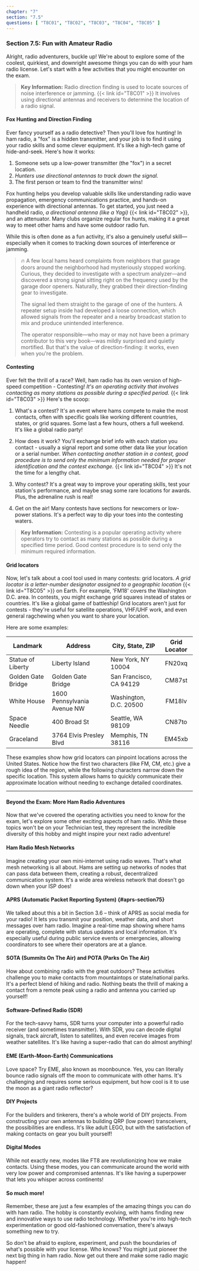 ```yaml
---
chapter: "7"
section: "7.5"
questions: [ "T8C01", "T8C02", "T8C03", "T8C04", "T8C05" ]
---
```


### Section 7.5: Fun with Amateur Radio

Alright, radio adventurers, buckle up! We're about to explore some of the coolest, quirkiest, and downright awesome things you can do with your ham radio license. Let's start with a few activities that you might encounter on the exam.

> **Key Information:** Radio direction finding is used to locate sources of noise interference or jamming. {{< link id="T8C01" >}} It involves using directional antennas and receivers to determine the location of a radio signal.

#### Fox Hunting and Direction Finding

Ever fancy yourself as a radio detective? Then you'll love fox hunting! In ham radio, a "fox" is a hidden transmitter, and your job is to find it using your radio skills and some clever equipment. It's like a high-tech game of hide-and-seek. Here's how it works:

1. Someone sets up a low-power transmitter (the "fox") in a secret location.
2. *Hunters use directional antennas to track down the signal.*
3. The first person or team to find the transmitter wins!

Fox hunting helps you develop valuable skills like understanding radio wave propagation, emergency communications practice, and hands-on experience with directional antennas. To get started, you just need a handheld radio, *a directional antenna (like a Yagi)* {{< link id="T8C02" >}}, and an attenuator. Many clubs organize regular fox hunts, making it a great way to meet other hams and have some outdoor radio fun.

While this is often done as a fun activity, it's also a genuinely useful skill—especially when it comes to tracking down sources of interference or jamming.

> 🔥 A few local hams heard complaints from neighbors that garage doors around the neighborhood had mysteriously stopped working. Curious, they decided to investigate with a spectrum analyzer—and discovered a strong signal sitting right on the frequency used by the garage door openers. Naturally, they grabbed their direction-finding gear to investigate.
>
> The signal led them straight to the garage of one of the hunters. A repeater setup inside had developed a loose connection, which allowed signals from the repeater and a nearby broadcast station to mix and produce unintended interference.
>
> The operator responsible—who may or may not have been a primary contributor to this very book—was mildly surprised and quietly mortified. But that's the value of direction-finding: it works, even when you're the problem.

#### Contesting

Ever felt the thrill of a race? Well, ham radio has its own version of high-speed competition - Contesting! *It's an operating activity that involves contacting as many stations as possible during a specified period.* {{< link id="T8C03" >}} Here's the scoop:

1. What's a contest? It's an event where hams compete to make the most contacts, often with specific goals like working different countries, states, or grid squares. Some last a few hours, others a full weekend. It's like a global radio party!

2. How does it work? You'll exchange brief info with each station you contact - usually a signal report and some other data like your location or a serial number. *When contacting another station in a contest, good procedure is to send only the minimum information needed for proper identification and the contest exchange.* {{< link id="T8C04" >}} It's not the time for a lengthy chat.

3. Why contest? It's a great way to improve your operating skills, test your station's performance, and maybe snag some rare locations for awards. Plus, the adrenaline rush is real!

4. Get on the air! Many contests have sections for newcomers or low-power stations. It's a perfect way to dip your toes into the contesting waters.

> **Key Information:** Contesting is a popular operating activity where operators try to contact as many stations as possible during a specified time period. Good contest procedure is to send only the minimum required information.

#### Grid locators

Now, let's talk about a cool tool used in many contests: grid locators. *A grid locator is a letter-number designator assigned to a geographic location* {{< link id="T8C05" >}} on Earth. For example, 'FM18' covers the Washington D.C. area. In contests, you might exchange grid squares instead of states or countries. It's like a global game of battleship! Grid locators aren't just for contests - they're useful for satellite operations, VHF/UHF work, and even general ragchewing when you want to share your location.

Here are some examples:

| Landmark | Address | City, State, ZIP | Grid Locator |
|----------|---------|------------------|:------------:|
| Statue of Liberty | Liberty Island | New York, NY 10004 | FN20xq |
| Golden Gate Bridge | Golden Gate Bridge | San Francisco, CA 94129 | CM87st |
| White House | 1600 Pennsylvania Avenue NW | Washington, D.C. 20500 | FM18lv |
| Space Needle | 400 Broad St | Seattle, WA 98109 | CN87to |
| Graceland | 3764 Elvis Presley Blvd | Memphis, TN 38116 | EM45xb |

These examples show how grid locators can pinpoint locations across the United States. Notice how the first two characters (like FM, CM, etc.) give a rough idea of the region, while the following characters narrow down the specific location. This system allows hams to quickly communicate their approximate location without needing to exchange detailed coordinates.

---

#### Beyond the Exam: More Ham Radio Adventures

Now that we've covered the operating activities you need to know for the exam, let's explore some other exciting aspects of ham radio. While these topics won't be on your Technician test, they represent the incredible diversity of this hobby and might inspire your next radio adventure!

#### Ham Radio Mesh Networks

Imagine creating your own mini-internet using radio waves. That's what mesh networking is all about. Hams are setting up networks of nodes that can pass data between them, creating a robust, decentralized communication system. It's a wide area wireless network that doesn't go down when your ISP does!

#### APRS (Automatic Packet Reporting System) {#aprs-section75}

We talked about this a bit in Section 3.6 – think of APRS as social media for your radio! It lets you transmit your position, weather data, and short messages over ham radio. Imagine a real-time map showing where hams are operating, complete with status updates and local information. It's especially useful during public service events or emergencies, allowing coordinators to see where their operators are at a glance.

#### SOTA (Summits On The Air) and POTA (Parks On The Air)

How about combining radio with the great outdoors? These activities challenge you to make contacts from mountaintops or state/national parks. It's a perfect blend of hiking and radio. Nothing beats the thrill of making a contact from a remote peak using a radio and antenna you carried up yourself!

#### Software-Defined Radio (SDR)

For the tech-savvy hams, SDR turns your computer into a powerful radio receiver (and sometimes transmitter). With SDR, you can decode digital signals, track aircraft, listen to satellites, and even receive images from weather satellites. It's like having a super-radio that can do almost anything!

#### EME (Earth-Moon-Earth) Communications

Love space? Try EME, also known as moonbounce. Yes, you can literally bounce radio signals off the moon to communicate with other hams. It's challenging and requires some serious equipment, but how cool is it to use the moon as a giant radio reflector?

#### DIY Projects

For the builders and tinkerers, there's a whole world of DIY projects. From constructing your own antennas to building QRP (low power) transceivers, the possibilities are endless. It's like adult LEGO, but with the satisfaction of making contacts on gear you built yourself!

#### Digital Modes

While not exactly new, modes like FT8 are revolutionizing how we make contacts. Using these modes, you can communicate around the world with very low power and compromised antennas. It's like having a superpower that lets you whisper across continents!

#### So much more!

Remember, these are just a few examples of the amazing things you can do with ham radio. The hobby is constantly evolving, with hams finding new and innovative ways to use radio technology. Whether you're into high-tech experimentation or good old-fashioned conversation, there's always something new to try.

So don't be afraid to explore, experiment, and push the boundaries of what's possible with your license. Who knows? You might just pioneer the next big thing in ham radio. Now get out there and make some radio magic happen!
